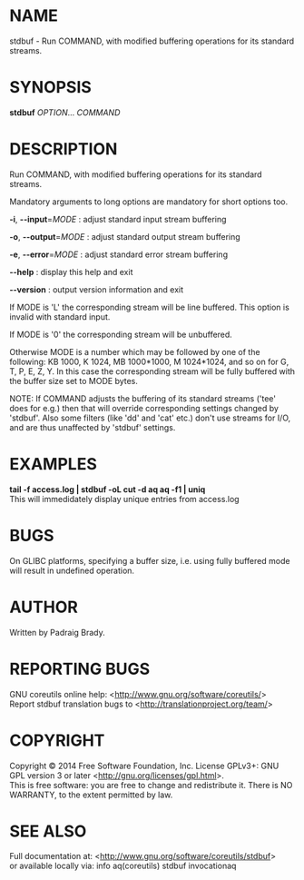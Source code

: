NAME
====

stdbuf - Run COMMAND, with modified buffering operations for its standard streams.

SYNOPSIS
========

**stdbuf** *OPTION*... *COMMAND*

DESCRIPTION
===========

Run COMMAND, with modified buffering operations for its standard streams.

Mandatory arguments to long options are mandatory for short options too.

**-i**, **--input**=*MODE*
:   adjust standard input stream buffering

**-o**, **--output**=*MODE*
:   adjust standard output stream buffering

**-e**, **--error**=*MODE*
:   adjust standard error stream buffering

**--help**
:   display this help and exit

**--version**
:   output version information and exit

If MODE is 'L' the corresponding stream will be line buffered. This option is invalid with standard input.

If MODE is '0' the corresponding stream will be unbuffered.

Otherwise MODE is a number which may be followed by one of the following: KB 1000, K 1024, MB 1000\*1000, M 1024\*1024, and so on for G, T, P, E, Z, Y. In this case the corresponding stream will be fully buffered with the buffer size set to MODE bytes.

NOTE: If COMMAND adjusts the buffering of its standard streams ('tee' does for e.g.) then that will override corresponding settings changed by 'stdbuf'. Also some filters (like 'dd' and 'cat' etc.) don't use streams for I/O, and are thus unaffected by 'stdbuf' settings.

EXAMPLES
========

**tail -f access.log | stdbuf -oL cut -d aq aq -f1 | uniq**\
 This will immedidately display unique entries from access.log

BUGS
====

On GLIBC platforms, specifying a buffer size, i.e. using fully buffered mode will result in undefined operation.

AUTHOR
======

Written by Padraig Brady.

REPORTING BUGS
==============

GNU coreutils online help: \<<http://www.gnu.org/software/coreutils/>\>\
 Report stdbuf translation bugs to \<<http://translationproject.org/team/>\>

COPYRIGHT
=========

Copyright © 2014 Free Software Foundation, Inc. License GPLv3+: GNU GPL version 3 or later \<<http://gnu.org/licenses/gpl.html>\>.\
 This is free software: you are free to change and redistribute it. There is NO WARRANTY, to the extent permitted by law.

SEE ALSO
========

Full documentation at: \<<http://www.gnu.org/software/coreutils/stdbuf>\>\
 or available locally via: info aq(coreutils) stdbuf invocationaq
